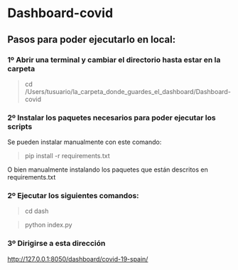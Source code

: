# Dashboard-covid

## Pasos para poder ejecutarlo en local:

### 1º Abrir una terminal y cambiar el directorio hasta estar en la carpeta
> cd /Users/tusuario/la_carpeta_donde_guardes_el_dashboard/Dashboard-covid

### 2º Instalar los paquetes necesarios para poder ejecutar los scripts
Se pueden instalar manualmente con este comando: 
> pip install -r requirements.txt

O bien manualmente instalando los paquetes que están descritos en requirements.txt

### 2º Ejecutar los siguientes comandos:
> cd dash

> python index.py

### 3º Dirigirse a esta dirección 

 http://127.0.0.1:8050/dashboard/covid-19-spain/
 
